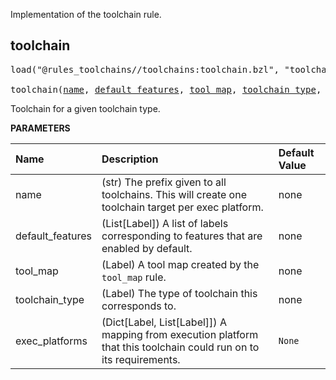 <!-- Generated with Stardoc: http://skydoc.bazel.build -->

Implementation of the toolchain rule.

<a id="toolchain"></a>

## toolchain

<pre>
load("@rules_toolchains//toolchains:toolchain.bzl", "toolchain")

toolchain(<a href="#toolchain-name">name</a>, <a href="#toolchain-default_features">default_features</a>, <a href="#toolchain-tool_map">tool_map</a>, <a href="#toolchain-toolchain_type">toolchain_type</a>, <a href="#toolchain-exec_platforms">exec_platforms</a>)
</pre>

Toolchain for a given toolchain type.

**PARAMETERS**


| Name  | Description | Default Value |
| :------------- | :------------- | :------------- |
| <a id="toolchain-name"></a>name |  (str) The prefix given to all toolchains. This will create one toolchain target per exec platform.   |  none |
| <a id="toolchain-default_features"></a>default_features |  (List[Label]) A list of labels corresponding to features that are enabled by default.   |  none |
| <a id="toolchain-tool_map"></a>tool_map |  (Label) A tool map created by the `tool_map` rule.   |  none |
| <a id="toolchain-toolchain_type"></a>toolchain_type |  (Label) The type of toolchain this corresponds to.   |  none |
| <a id="toolchain-exec_platforms"></a>exec_platforms |  (Dict[Label, List[Label]]) A mapping from execution platform that this toolchain could run on to its requirements.   |  `None` |


